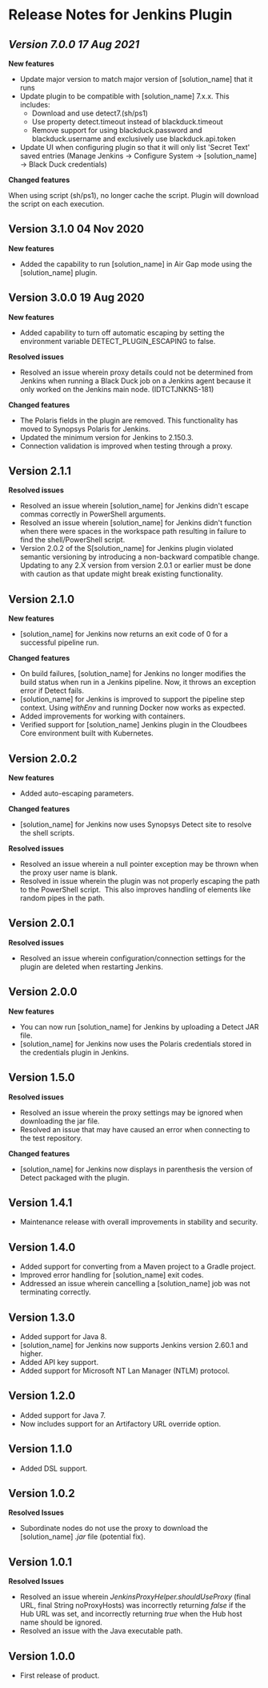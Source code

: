 # Release Notes for Jenkins Plugin

## *Version 7.0.0 17 Aug 2021*
**New features**

- Update major version to match major version of [solution_name] that it runs
- Update plugin to be compatible with [solution_name] 7.x.x. This includes:
  - Download and use detect7.(sh/ps1)
  - Use property detect.timeout instead of blackduck.timeout
  - Remove support for using blackduck.password and blackduck.username and exclusively use blackduck.api.token
- Update UI when configuring plugin so that it will only list 'Secret Text' saved entries (Manage Jenkins -> Configure System -> [solution_name] -> Black Duck credentials)

**Changed features**

When using script (sh/ps1), no longer cache the script. Plugin will download the script on each execution.

## **Version 3.1.0 04 Nov 2020**
**New features**

- Added the capability to run [solution_name] in Air Gap mode using the [solution_name] plugin.

## **Version 3.0.0 19 Aug 2020**
**New features**

- Added capability to turn off automatic escaping by setting the environment variable DETECT\_PLUGIN\_ESCAPING to false.

**Resolved issues**

- Resolved an issue wherein proxy details could not be determined from Jenkins when running a Black Duck job on a Jenkins agent because it only worked on the Jenkins main node. (IDTCTJNKNS-181)

**Changed features**

- The Polaris fields in the plugin are removed.
  This functionality has moved to Synopsys Polaris for Jenkins.
- Updated the minimum version for Jenkins to 2.150.3.
- Connection validation is improved when testing through a proxy.

## **Version 2.1.1**
**Resolved issues**

- Resolved an issue wherein [solution_name] for Jenkins didn't escape commas correctly in PowerShell arguments. 
- Resolved an issue wherein [solution_name] for Jenkins didn't function when there were spaces in the workspace path resulting in failure to find the shell/PowerShell script. 
- Version 2.0.2 of the S[solution_name] for Jenkins plugin violated semantic versioning by introducing a non-backward compatible change. Updating to any 2.X version from version 2.0.1 or earlier must be done with caution as that update might break existing functionality. 

## **Version 2.1.0**
**New features**

- [solution_name] for Jenkins now returns an exit code of 0 for a successful pipeline run.

**Changed features**

- On build failures, [solution_name] for Jenkins no longer modifies the build status when run in a Jenkins pipeline. Now, it throws an exception error if Detect fails.
- [solution_name] for Jenkins is improved to support the pipeline step context. Using *withEnv* and running Docker now works as expected.
- Added improvements for working with containers.
- Verified support for [solution_name] Jenkins plugin in the Cloudbees Core environment built with Kubernetes.

## **Version 2.0.2**
**New features**

- Added auto-escaping parameters.

**Changed features**

- [solution_name] for Jenkins now uses Synopsys Detect site to resolve the shell scripts.

**Resolved issues**

- Resolved an issue wherein a null pointer exception may be thrown when the proxy user name is blank.
- Resolved in issue wherein the plugin was not properly escaping the path to the PowerShell script.  This also improves handling of elements like random pipes in the path.

## **Version 2.0.1**
**Resolved issues**

- Resolved an issue wherein configuration/connection settings for the plugin are deleted when restarting Jenkins.

## **Version 2.0.0**
**New features**

- You can now run [solution_name] for Jenkins by uploading a Detect JAR file.
- [solution_name] for Jenkins now uses the Polaris credentials stored in the credentials plugin in Jenkins.

## **Version 1.5.0**
**Resolved issues**

- Resolved an issue wherein the proxy settings may be ignored when downloading the jar file.
- Resolved an issue that may have caused an error when connecting to the test repository.

**Changed features**

- [solution_name] for Jenkins now displays in parenthesis the version of Detect packaged with the plugin.

## **Version 1.4.1**
- Maintenance release with overall improvements in stability and security.

## **Version 1.4.0**
- Added support for converting from a Maven project to a Gradle project.
- Improved error handling for [solution_name] exit codes.
- Addressed an issue wherein cancelling a [solution_name] job was not terminating correctly.

## **Version 1.3.0**
- Added support for Java 8.
- [solution_name] for Jenkins now supports Jenkins version 2.60.1 and higher.
- Added API key support.
- Added support for Microsoft NT Lan Manager (NTLM) protocol.

## **Version 1.2.0**
- Added support for Java 7.
- Now includes support for an Artifactory URL override option.

## **Version 1.1.0**
- Added DSL support.

## **Version 1.0.2**
**Resolved Issues**

- Subordinate nodes do not use the proxy to download the [solution_name] *.jar* file (potential fix).

## **Version 1.0.1**
**Resolved Issues**

- Resolved an issue wherein *JenkinsProxyHelper.shouldUseProxy* (final URL, final String noProxyHosts) was incorrectly returning *false* if the Hub URL was set, and incorrectly returning *true* when the Hub host name should be ignored.
- Resolved an issue with the Java executable path.

## **Version 1.0.0**
- First release of product.
